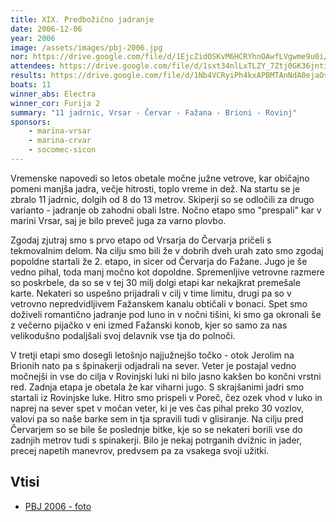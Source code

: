 ```yaml
---
title: XIX. Predbožično jadranje
date: 2006-12-06
year: 2006
image: /assets/images/pbj-2006.jpg
nor: https://drive.google.com/file/d/1EjcZidOSKvM6HCRYhnOAwfLVgwme9u0i/view?usp=sharing
attendees: https://drive.google.com/file/d/1sxt34nlLxTLZY_7Ztj0GK36jntiRbId-/view?usp=sharing
results: https://drive.google.com/file/d/1Nb4VCRyiPh4kxAPBMTAnNdA0ejaOsNbS/view?usp=sharing
boats: 11
winner_abs: Electra
winner_cor: Furija 2
summary: "11 jadrnic, Vrsar - Červar - Fažana - Brioni - Rovinj"
sponsors:
    - marina-vrsar
    - marina-crvar
    - socomec-sicon
---
```


Vremenske napovedi so letos obetale močne južne vetrove, kar običajno pomeni manjša jadra, večje hitrosti, toplo vreme in dež. Na startu se je zbralo 11 jadrnic, dolgih od 8 do 13 metrov. Skiperji so se odločili za drugo varianto - jadranje ob zahodni obali Istre. Nočno etapo smo "prespali" kar v marini Vrsar, saj je bilo preveč juga za varno plovbo.

Zgodaj zjutraj smo s prvo etapo od Vrsarja do Červarja pričeli s tekmovalnim delom. Na cilju smo bili že v dobrih dveh urah zato smo zgodaj popoldne startali že 2. etapo, in sicer od Červarja do Fažane. Jugo je še vedno pihal, toda manj močno kot dopoldne. Spremenljive vetrovne razmere so poskrbele, da so se v tej 30 milj dolgi etapi kar nekajkrat premešale karte. Nekateri so uspešno prijadrali v cilj v time limitu, drugi pa so v vetrovno nepredvidljivem Fažanskem kanalu obtičali v bonaci. Spet smo doživeli romantično jadranje pod luno in v nočni tišini, ki smo ga okronali še z večerno pijačko v eni izmed Fažanski konob, kjer so samo za nas velikodušno podaljšali svoj delavnik vse tja do polnoči.

V tretji etapi smo dosegli letošnjo najjužnejšo točko - otok Jerolim na Brionih nato pa s špinakerji odjadrali na sever. Veter je postajal vedno močnejši in vse do cilja v Rovinjski luki ni bilo jasno kakšen bo končni vrstni red. Zadnja etapa je obetala že kar viharni jugo. S skrajšanimi jadri smo startali iz Rovinjske luke. Hitro smo prispeli v Poreč, čez ozek vhod v luko in naprej na sever spet v močan veter, ki je ves čas pihal preko 30 vozlov, valovi pa so naše barke sem in tja spravili tudi v glisiranje. Na cilju pred Červarjem so se bile še poslednje bitke, kje so se nekateri borili vse do zadnjih metrov tudi s spinakerji. Bilo je nekaj potrganih dvižnic in jader, precej napetih manevrov, predvsem pa za vsakega svoji užitki.

## Vtisi
 - [PBJ 2006 - foto](https://photos.app.goo.gl/iLDxoSS6k7dDnma17)

